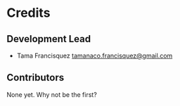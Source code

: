 # Credits

## Development Lead

* Tama Francisquez <tamanaco.francisquez@gmail.com>

## Contributors

None yet. Why not be the first?
